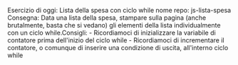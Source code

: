 Esercizio di oggi: Lista della spesa con ciclo while
nome repo: js-lista-spesa
Consegna: Data una lista della spesa, stampare sulla pagina (anche brutalmente, basta che si vedano) gli elementi della lista individualmente con un ciclo while.Consigli: - Ricordiamoci di inizializzare la variabile di contatore prima dell'inizio del ciclo while - Ricordiamoci di incrementare il contatore, o comunque di inserire una condizione di uscita, all'interno ciclo while